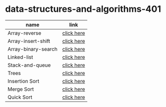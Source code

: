 # data-structures-and-algorithms-401

name                    | link
-------------------     |-----------------------------
Array-reverse           | [click here](array-reverse/README.md)
Array-insert-shift      | [click here](array-insert-shift/README.md)
Array-binary-search     | [click here](array-insert-shift/README.md)
Linked-list             | [click here](linked-list/README.md)
Stack-and-queue         | [click here](stack-and-queue/README.md)
Trees                   | [click here](trees/README.md)
Insertion Sort          | [click here](InsertionSort/BLOG.md)
Merge Sort              | [click here](mergeSort/BLOG.md)
Quick Sort              | [click here](quickSort/BLOG.md)